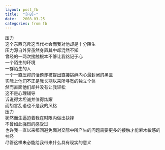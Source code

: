 ```yaml
---
layout: post_fb
title:  "[FB]-"
date:   2008-03-25
categories: from fb
---
```

压力  
这个东西充斥这当代社会而我对他却是十分陌生  
压力源自外界虽然身置其中却混然不知  
曾经的一两次接触根本不够让我铭记于心  
一个陌生的环境  
一群陌生的人  
一个一直压抑的话题却被提出直接挑衅内心最封闭的黑匣  
实际上他们不正是我长期以来所寻觅的独立个体  
然而直面他们却并没有让我轻松  
这不是心理辅导  
诉说得太坦诚并值得炫耀  
而胡言乱语也不是我的风格  
压力  
犹然而生逼迫着我在时限内做出抉择  
不曾如此强烈的感受过  
也许我一直以来都回避免面对交际中所产生的问题需要更多的接触才能麻木敏感的神经  
尽管这样未必能给我带来什么具有现实的意义  